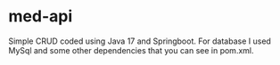 # med-api
Simple CRUD coded using Java 17 and Springboot. For database I used MySql and some other dependencies that you can see in pom.xml.
